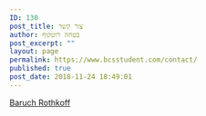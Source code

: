 ```yaml
---
ID: 130
post_title: צור קשר
author: בטחה רוטקוף
post_excerpt: ""
layout: page
permalink: https://www.bcsstudent.com/contact/
published: true
post_date: 2018-11-24 18:49:01
---
```

<a href="https://il.linkedin.com/in/baruch-rothkoff?trk=profile-badge">Baruch Rothkoff</a>